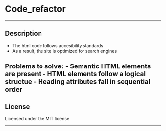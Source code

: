 # Code_refactor

---
## Description
- The html code follows accesibility standards
- As a result, the site is optimized for search engines

**Problems to solve:**
    - Semantic HTML elements are present
    - HTML elements follow a logical structue
    - Heading attributes fall in sequential order
---
## License
Licensed under the MIT license

---
